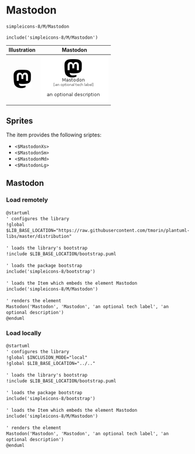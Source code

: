 # Mastodon


```text
simpleicons-8/M/Mastodon
```

```text
include('simpleicons-8/M/Mastodon')
```



| Illustration | Mastodon |
| :---: | :---: |
| ![illustration for Illustration](../../simpleicons-8/M/Mastodon.png) | ![illustration for Mastodon](../../simpleicons-8/M/Mastodon.Local.png) |



## Sprites
The item provides the following sriptes:

- `<$MastodonXs>`
- `<$MastodonSm>`
- `<$MastodonMd>`
- `<$MastodonLg>`





## Mastodon

### Load remotely
```plantuml
@startuml
' configures the library
!global $LIB_BASE_LOCATION="https://raw.githubusercontent.com/tmorin/plantuml-libs/master/distribution"

' loads the library's bootstrap
!include $LIB_BASE_LOCATION/bootstrap.puml

' loads the package bootstrap
include('simpleicons-8/bootstrap')

' loads the Item which embeds the element Mastodon
include('simpleicons-8/M/Mastodon')

' renders the element
Mastodon('Mastodon', 'Mastodon', 'an optional tech label', 'an optional description')
@enduml
```

### Load locally
```plantuml
@startuml
' configures the library
!global $INCLUSION_MODE="local"
!global $LIB_BASE_LOCATION="../.."

' loads the library's bootstrap
!include $LIB_BASE_LOCATION/bootstrap.puml

' loads the package bootstrap
include('simpleicons-8/bootstrap')

' loads the Item which embeds the element Mastodon
include('simpleicons-8/M/Mastodon')

' renders the element
Mastodon('Mastodon', 'Mastodon', 'an optional tech label', 'an optional description')
@enduml
```

